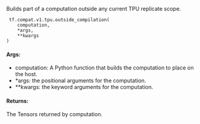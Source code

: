 Builds part of a computation outside any current TPU replicate scope.

```
 tf.compat.v1.tpu.outside_compilation(
    computation,
    *args,
    **kwargs
)
```
#### Args:
- computation: A Python function that builds the computation to place on the host.
- *args: the positional arguments for the computation.
- **kwargs: the keyword arguments for the computation.
#### Returns:
The Tensors returned by computation.
